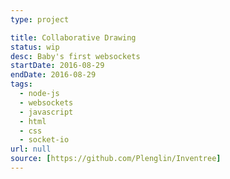 ```yaml
---
type: project

title: Collaborative Drawing
status: wip
desc: Baby's first websockets
startDate: 2016-08-29
endDate: 2016-08-29
tags:
  - node-js
  - websockets
  - javascript
  - html
  - css
  - socket-io
url: null
source: [https://github.com/Plenglin/Inventree]
---
```

